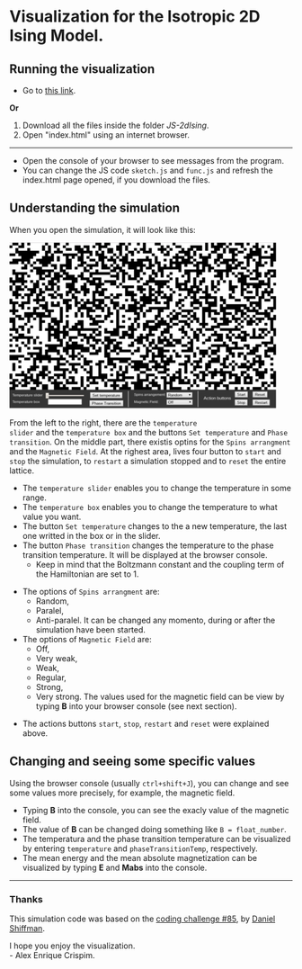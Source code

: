 # Visualization for the Isotropic 2D Ising Model.
<h2> Running the visualization </h2>

- Go to [this link](https://alexenrique.github.io/IC-alex/JS-2dIsing/).

**Or**

1. Download all the files inside the folder *JS-2dIsing*.
2. Open "index.html" using an internet browser.

<hr />

- Open the console of your browser to see messages from the program.
- You can change the JS code <code>sketch.js</code> and <code>func.js</code> and refresh the index.html page opened, if you download the files.

<h2> Understanding the simulation </h2>

When you open the simulation, it will look like this:

<img src="https://github.com/AlexEnrique/IC-alex/blob/IsingJS-v1.2/IsingVS.png?raw=true" alt="2D-Ising" title="2D Ising Simulation" class="center" />

From the left to the right, there are the <code>temperature slider</code> and the <code>temperature box</code> and the buttons <code>Set temperature</code> and <code>Phase transition</code>. On the middle part, there existis optins for the <code>Spins arrangment</code> and the <code>Magnetic Field</code>. At the righest area, lives four button to <code>start</code> and <code>stop</code> the simulation, to <code>restart</code> a simulation stopped and to <code>reset</code> the entire lattice.

* The <code>temperature slider</code> enables you to change the temperature in some range. 
* The <code>temperature box</code> enables you to change the temperature to what value you want.
* The button <code>Set temperature</code> changes to the a new temperature, the last one writted in the box or in the slider.
* The button <code>Phase transition</code> changes the temperature to the phase transition temperature. It will be displayed at the browser console.
  + Keep in mind that the Boltzmann constant and the coupling term of the Hamiltonian are set to 1.

+ The options of <code>Spins arrangment</code> are:
  - Random,
  - Paralel,
  - Anti-paralel. 
It can be changed any momento, during or after the simulation have been started.
+ The options of <code>Magnetic Field</code> are:
  - Off,
  - Very weak,
  - Weak,
  - Regular,
  - Strong,
  - Very strong.
The values used for the magnetic field can be view by typing **B** into your browser console (see next section).

* The actions buttons <code>start</code>, <code>stop</code>, <code>restart</code> and <code>reset</code> were explained above. 
  
<h2>Changing and seeing some specific values</h2>
Using the browser console (usually <code>ctrl+shift+J</code>), you can change and see some values more precisely, for example, the magnetic field.
  
* Typing **B** into the console, you can see the exacly value of the magnetic field. 
* The value of **B** can be changed doing something like <code>B = float_number</code>.
* The temperatura and the phase transition temperature can be visualized by entering <code>temperature</code> and <code>phaseTransitionTemp</code>, respectively. 
* The mean energy and the mean absolute magnetization can be visualized by typing **E** and **Mabs** into the console.
 
<hr />
<h3>Thanks</h3>

This simulation code was based on the [coding challenge #85](http://thecodingtrain.com/CodingChallenges/085-the-game-of-life.html), by [Daniel Shiffman](https://github.com/shiffman).

I hope you enjoy the visualization. 
<br />
\- Alex Enrique Crispim.
